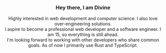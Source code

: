 <div align="center">
<h3> Hey there, I am Divine </h3>
Highly interested in web development and computer science. I also love over-engineering solutions. </br>
I aspire to become a professional web developer and a software engineer. I am 15, so everything is still ahead. <br/>
I'm looking forward to working with other developers who share common goals. As of now I primarily use Rust and TypeScript. </br>
</div>
